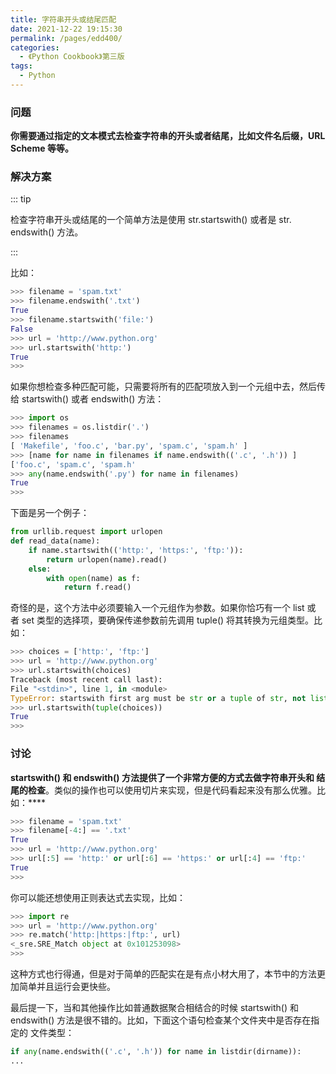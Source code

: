 ```yaml
---
title: 字符串开头或结尾匹配
date: 2021-12-22 19:15:30
permalink: /pages/edd400/
categories:
  - 《Python Cookbook》第三版
tags:
  - Python
---
```




### 问题

**你需要通过指定的文本模式去检查字符串的开头或者结尾，比如文件名后缀，URL Scheme 等等。**

### 解决方案

::: tip

检查字符串开头或结尾的一个简单方法是使用 str.startswith() 或者是 str. endswith() 方法。

:::

比如：

```python
>>> filename = 'spam.txt'
>>> filename.endswith('.txt')
True
>>> filename.startswith('file:')
False
>>> url = 'http://www.python.org'
>>> url.startswith('http:')
True
>>>
```

如果你想检查多种匹配可能，只需要将所有的匹配项放入到一个元组中去，然后传 给 startswith() 或者 endswith() 方法：

```python
>>> import os
>>> filenames = os.listdir('.')
>>> filenames
[ 'Makefile', 'foo.c', 'bar.py', 'spam.c', 'spam.h' ]
>>> [name for name in filenames if name.endswith(('.c', '.h')) ]
['foo.c', 'spam.c', 'spam.h'
>>> any(name.endswith('.py') for name in filenames)
True
>>>
```

下面是另一个例子：

```python
from urllib.request import urlopen
def read_data(name):
	if name.startswith(('http:', 'https:', 'ftp:')):
		return urlopen(name).read()
	else:
		with open(name) as f:
			return f.read()
```

奇怪的是，这个方法中必须要输入一个元组作为参数。如果你恰巧有一个 list 或 者 set 类型的选择项，要确保传递参数前先调用 tuple() 将其转换为元组类型。比如：

```python
>>> choices = ['http:', 'ftp:']
>>> url = 'http://www.python.org'
>>> url.startswith(choices)
Traceback (most recent call last):
File "<stdin>", line 1, in <module>
TypeError: startswith first arg must be str or a tuple of str, not list
>>> url.startswith(tuple(choices))
True
>>>
```

### 讨论

**startswith() 和 endswith() 方法提供了一个非常方便的方式去做字符串开头和 结尾的检查**。类似的操作也可以使用切片来实现，但是代码看起来没有那么优雅。比如：****

```python
>>> filename = 'spam.txt'
>>> filename[-4:] == '.txt'
True
>>> url = 'http://www.python.org'
>>> url[:5] == 'http:' or url[:6] == 'https:' or url[:4] == 'ftp:'
True
>>>
```

你可以能还想使用正则表达式去实现，比如：

```python
>>> import re
>>> url = 'http://www.python.org'
>>> re.match('http:|https:|ftp:', url)
<_sre.SRE_Match object at 0x101253098>
>>>
```

这种方式也行得通，但是对于简单的匹配实在是有点小材大用了，本节中的方法更 加简单并且运行会更快些。

 最后提一下，当和其他操作比如普通数据聚合相结合的时候 startswith() 和 endswith() 方法是很不错的。比如，下面这个语句检查某个文件夹中是否存在指定的 文件类型：

```python
if any(name.endswith(('.c', '.h')) for name in listdir(dirname)):
...
```

